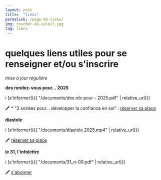 ```yaml
---
layout: post
title:  "liens"
permalink: /page-de-liens/
img: coucher-de-soleil.jpg
tag: liens
---
```

# **quelques liens utiles pour se renseigner et/ou s'inscrire**
*mise à jour régulière*

**des rendez-vous pour... 2025**

ℹ️  [s'informer]({{ "/documents/des rdv pour - 2025.pdf"  | relative_url}})


🖍 * "3 soirées pour... développer la confiance en soi" : [réserver sa place](https://framaforms.org/3-soirees-pour-developper-la-confiance-en-soi-frinscription-2025-1641895931)

**diastole**

ℹ️  [s'informer]({{ "/documents/diastole 2025.mp4"  | relative_url}})

🖍 [réserver sa place](https://framaforms.org/diastole-inscription-2025-1727684880)


**le 31, l'infolettre**

ℹ️  [s'informer]({{ "/documents/31_n-00.pdf"  | relative_url}})

🖍 [s'abonner](https://framaforms.org/sabonner-au-31-1755770662)
